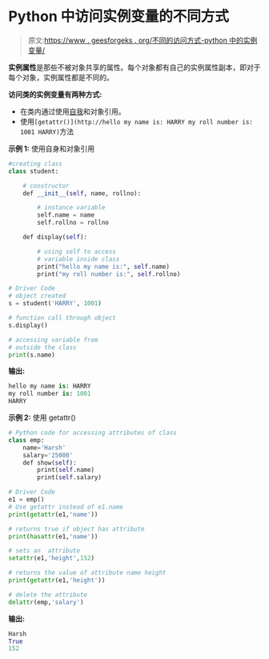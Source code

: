 # Python 中访问实例变量的不同方式

> 原文:[https://www . geesforgeks . org/不同的访问方式-python 中的实例变量/](https://www.geeksforgeeks.org/different-ways-to-access-instance-variable-in-python/)

**实例属性**是那些不被对象共享的属性。每个对象都有自己的实例属性副本，即对于每个对象，实例属性都是不同的。

**访问类的实例变量有两种方式:**

*   在类内通过使用[自我](https://www.geeksforgeeks.org/self-in-python-class/)和对象引用。
*   使用`[getattr()](http://hello my name is: HARRY my roll number is: 1001 HARRY)`方法

**示例 1:** 使用自身和对象引用

```py
#creating class
class student:

    # constructor
    def __init__(self, name, rollno):

        # instance variable
        self.name = name
        self.rollno = rollno

    def display(self):

        # using self to access 
        # variable inside class
        print("hello my name is:", self.name)
        print("my roll number is:", self.rollno)

# Driver Code
# object created
s = student('HARRY', 1001)

# function call through object
s.display()

# accessing variable from 
# outside the class
print(s.name)
```

**输出:**

```py
hello my name is: HARRY
my roll number is: 1001
HARRY
```

**示例 2:** 使用 getattr()

```py
# Python code for accessing attributes of class 
class emp: 
    name='Harsh'
    salary='25000'
    def show(self): 
        print(self.name)
        print(self.salary)

# Driver Code
e1 = emp() 
# Use getattr instead of e1.name 
print(getattr(e1,'name'))

# returns true if object has attribute 
print(hasattr(e1,'name'))

# sets an  attribute  
setattr(e1,'height',152) 

# returns the value of attribute name height 
print(getattr(e1,'height'))

# delete the attribute 
delattr(emp,'salary') 
```

**输出:**

```py
Harsh
True
152
```